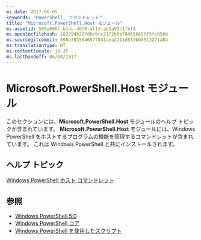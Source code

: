 ```yaml
---
ms.date: 2017-06-05
keywords: "PowerShell, コマンドレット"
title: "Microsoft.PowerShell.Host モジュール"
ms.assetid: 580a896f-b1dc-46f9-af1d-ab1a93c1fbf4
ms.openlocfilehash: 18229db227d0cbcc2172b5b70d616659f5fc05b6
ms.sourcegitcommit: 598b7835046577841aea2211d613bb8513271a8b
ms.translationtype: HT
ms.contentlocale: ja-JP
ms.lasthandoff: 06/08/2017
---
```

# <a name="microsoftpowershellhost-module"></a>Microsoft.PowerShell.Host モジュール
このセクションには、**Microsoft.PowerShell.Host** モジュールのヘルプ トピックが含まれています。 **Microsoft.PowerShell.Host** モジュールには、Windows PowerShell をホストするプログラムの機能を管理するコマンドレットが含まれています。 これは Windows PowerShell と共にインストールされます。

## <a name="help-topics"></a>ヘルプ トピック
[Windows PowerShell ホスト コマンドレット](http://go.microsoft.com/fwlink/?LinkID=245859)

## <a name="see-also"></a>参照
- [Windows PowerShell 5.0](Windows-PowerShell-5.0.md)
- [Windows PowerShell コア](https://technet.microsoft.com/en-us/library/4b75f1e4-f327-48f3-92ab-bf5435094d41)
- [Windows PowerShell を使用したスクリプト](../../getting-started/fundamental/Scripting-with-Windows-PowerShell.md)

